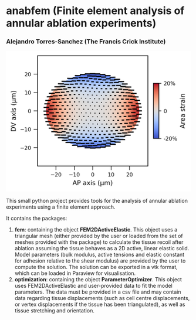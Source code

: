# anabfem (Finite element analysis of annular ablation experiments)
### Alejandro Torres-Sanchez (The Francis Crick Institute)

![ScreenShot](doc/example.png?raw=true)

This small python project provides tools for the analysis of annular ablation experiments using a finite element approach.

It contains the packages:

1. **fem**: containing the object **FEM2DActiveElastic**. This object uses a triangular mesh (either provided by the user or loaded from the set of
meshes provided with the package) to calculate the tissue recoil after ablation assuming the tissue behaves as a 2D 
active, linear elastic solid. Model parameters (bulk modulus, active tensions and elastic constant for adhesion relative
 to the shear modulus) are provided by the user to compute the solution. The solution can be exported in a vtk format, 
 which can be loaded in Paraview for visualisation.
1. **optimization**: containing the object **ParameterOptimizer**. This object uses FEM2DActiveElastic and user-provided data to fit the model parameters. The
data must be provided in a csv file and may contain data regarding tissue displacements (such as cell centre 
displacements, or vertex displacements if the tissue has been triangulated), as well as tissue stretching and 
orientation. 

